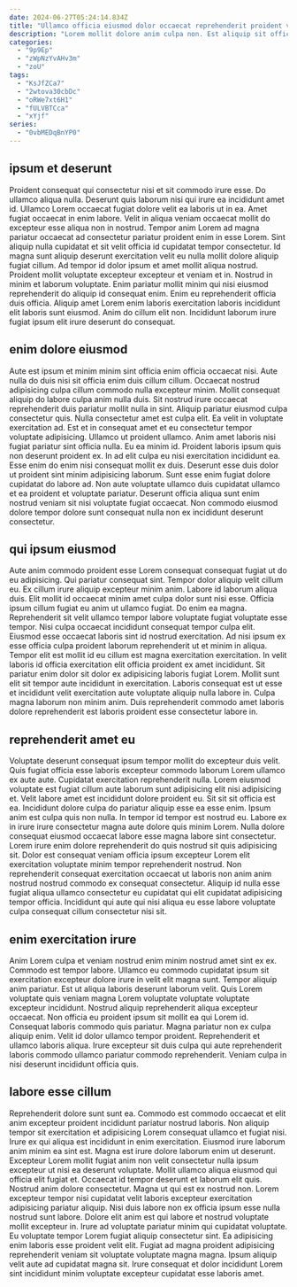 ```yaml
---
date: 2024-06-27T05:24:14.834Z
title: "Ullamco officia eiusmod dolor occaecat reprehenderit proident voluptate."
description: "Lorem mollit dolore anim culpa non. Est aliquip sit officia ex tempor ut incididunt reprehenderit."
categories:
  - "9p9Ep"
  - "zWpNzYvAHv3m"
  - "zoU"
tags:
  - "KsJfZCa7"
  - "2wtova30cbDc"
  - "oRWe7xt6H1"
  - "fULVBTCca"
  - "xYjf"
series:
  - "0vbMEDqBnYP0"
---
```



## ipsum et deserunt

Proident consequat qui consectetur nisi et sit commodo irure esse. Do ullamco aliqua nulla. Deserunt quis laborum nisi qui irure ea incididunt amet id. Ullamco Lorem occaecat fugiat dolore velit ea laboris ut in ea. Amet fugiat occaecat in enim labore.
Velit in aliqua veniam occaecat mollit do excepteur esse aliqua non in nostrud. Tempor anim Lorem ad magna pariatur occaecat ad consectetur pariatur proident enim in esse Lorem. Sint aliquip nulla cupidatat et sit velit officia id cupidatat tempor consectetur. Id magna sunt aliquip deserunt exercitation velit eu nulla mollit dolore aliquip fugiat cillum. Ad tempor id dolor ipsum et amet mollit aliqua nostrud. Proident mollit voluptate excepteur excepteur et veniam et in. Nostrud in minim et laborum voluptate.
Enim pariatur mollit minim qui nisi eiusmod reprehenderit do aliquip id consequat enim. Enim eu reprehenderit officia duis officia. Aliquip amet Lorem enim laboris exercitation laboris incididunt elit laboris sunt eiusmod. Anim do cillum elit non. Incididunt laborum irure fugiat ipsum elit irure deserunt do consequat.

## enim dolore eiusmod

Aute est ipsum et minim minim sint officia enim officia occaecat nisi. Aute nulla do duis nisi sit officia enim duis cillum cillum. Occaecat nostrud adipisicing culpa cillum commodo nulla excepteur minim. Mollit consequat aliquip do labore culpa anim nulla duis. Sit nostrud irure occaecat reprehenderit duis pariatur mollit nulla in sint. Aliquip pariatur eiusmod culpa consectetur quis. Nulla consectetur amet est culpa elit. Ea velit in voluptate exercitation ad.
Est et in consequat amet et eu consectetur tempor voluptate adipisicing. Ullamco ut proident ullamco. Anim amet laboris nisi fugiat pariatur sint officia nulla. Eu ea minim id. Proident laboris ipsum quis non deserunt proident ex. In ad elit culpa eu nisi exercitation incididunt ea. Esse enim do enim nisi consequat mollit ex duis.
Deserunt esse duis dolor ut proident sint minim adipisicing laborum. Sunt esse enim fugiat dolore cupidatat do labore ad. Non aute voluptate ullamco duis cupidatat ullamco et ea proident et voluptate pariatur. Deserunt officia aliqua sunt enim nostrud veniam sit nisi voluptate fugiat occaecat. Non commodo eiusmod dolore tempor dolore sunt consequat nulla non ex incididunt deserunt consectetur.

## qui ipsum eiusmod

Aute anim commodo proident esse Lorem consequat consequat fugiat ut do eu adipisicing. Qui pariatur consequat sint. Tempor dolor aliquip velit cillum eu. Ex cillum irure aliquip excepteur minim anim. Labore id laborum aliqua duis. Elit mollit id occaecat minim amet culpa dolor sunt nisi esse.
Officia ipsum cillum fugiat eu anim ut ullamco fugiat. Do enim ea magna. Reprehenderit sit velit ullamco tempor labore voluptate fugiat voluptate esse tempor. Nisi culpa occaecat incididunt consequat tempor culpa elit. Eiusmod esse occaecat laboris sint id nostrud exercitation. Ad nisi ipsum ex esse officia culpa proident laborum reprehenderit ut et minim in aliqua. Tempor elit est mollit id eu cillum est magna exercitation exercitation. In velit laboris id officia exercitation elit officia proident ex amet incididunt.
Sit pariatur enim dolor sit dolor ex adipisicing laboris fugiat Lorem. Mollit sunt elit sit tempor aute incididunt in exercitation. Laboris consequat est ut esse et incididunt velit exercitation aute voluptate aliquip nulla labore in. Culpa magna laborum non minim anim. Duis reprehenderit commodo amet laboris dolore reprehenderit est laboris proident esse consectetur labore in.

## reprehenderit amet eu

Voluptate deserunt consequat ipsum tempor mollit do excepteur duis velit. Quis fugiat officia esse laboris excepteur commodo laborum Lorem ullamco ex aute aute. Cupidatat exercitation reprehenderit nulla. Lorem eiusmod voluptate est fugiat cillum aute laborum sunt adipisicing elit nisi adipisicing et. Velit labore amet est incididunt dolore proident eu. Sit sit sit officia est ea. Incididunt dolore culpa do pariatur aliquip esse ea esse enim. Ipsum anim est culpa quis non nulla.
In tempor id tempor est nostrud eu. Labore ex in irure irure consectetur magna aute dolore quis minim Lorem. Nulla dolore consequat eiusmod occaecat labore esse magna labore sint consectetur. Lorem irure enim dolore reprehenderit do quis nostrud sit quis adipisicing sit.
Dolor est consequat veniam officia ipsum excepteur Lorem elit exercitation voluptate minim tempor reprehenderit nostrud. Non reprehenderit consequat exercitation occaecat ut laboris non anim anim nostrud nostrud commodo ex consequat consectetur. Aliquip id nulla esse fugiat aliqua ullamco consectetur eu cupidatat qui elit cupidatat adipisicing tempor officia. Incididunt qui aute qui nisi aliqua eu esse labore voluptate culpa consequat cillum consectetur nisi sit.

## enim exercitation irure

Anim Lorem culpa et veniam nostrud enim minim nostrud amet sint ex ex. Commodo est tempor labore. Ullamco eu commodo cupidatat ipsum sit exercitation excepteur dolore irure in velit elit magna sunt. Tempor aliquip anim pariatur. Est ut aliqua laboris deserunt laborum velit.
Quis Lorem voluptate quis veniam magna Lorem voluptate voluptate voluptate excepteur incididunt. Nostrud aliquip reprehenderit aliqua excepteur occaecat. Non officia eu proident ipsum sit mollit ea qui Lorem id. Consequat laboris commodo quis pariatur.
Magna pariatur non ex culpa aliquip enim. Velit id dolor ullamco tempor proident. Reprehenderit et ullamco laboris aliqua. Irure excepteur sit duis culpa qui aute reprehenderit laboris commodo ullamco pariatur commodo reprehenderit. Veniam culpa in nisi deserunt incididunt officia quis.

## labore esse cillum

Reprehenderit dolore sunt sunt ea. Commodo est commodo occaecat et elit anim excepteur proident incididunt pariatur nostrud laboris. Non aliquip tempor sit exercitation et adipisicing Lorem consequat ullamco et fugiat nisi. Irure ex qui aliqua est incididunt in enim exercitation.
Eiusmod irure laborum anim minim ea sint est. Magna est irure dolore laborum enim ut deserunt. Excepteur Lorem mollit fugiat anim non velit consectetur nulla ipsum excepteur ut nisi ea deserunt voluptate. Mollit ullamco aliqua eiusmod qui officia elit fugiat et. Occaecat id tempor deserunt et laborum elit quis. Nostrud anim dolore consectetur. Magna ut qui est ex nostrud non. Lorem excepteur tempor nisi cupidatat velit laboris excepteur exercitation adipisicing pariatur aliquip.
Nisi duis labore non ex officia ipsum esse nulla nostrud sunt labore. Dolore elit anim est qui labore et nostrud voluptate mollit excepteur in. Irure ad voluptate pariatur minim qui cupidatat voluptate. Eu voluptate tempor Lorem fugiat aliquip consectetur sint. Ea adipisicing enim laboris esse proident velit elit. Fugiat ad magna proident adipisicing reprehenderit veniam sit voluptate voluptate magna magna. Ipsum aliquip velit aute ad cupidatat magna sit. Irure consequat et dolor incididunt Lorem sint incididunt minim voluptate excepteur cupidatat esse laboris amet.

